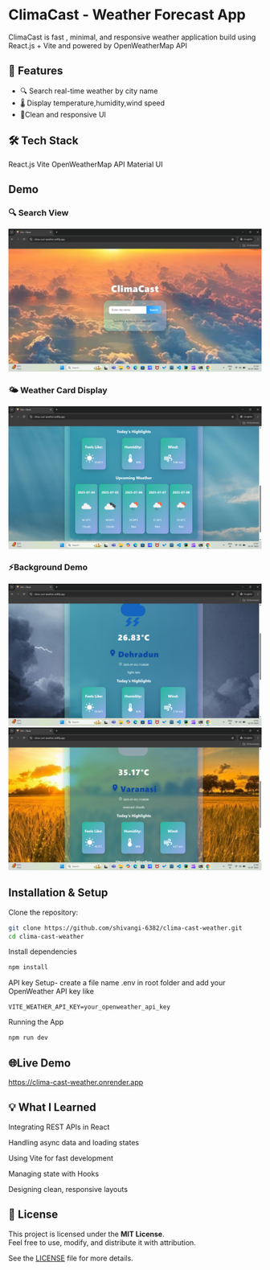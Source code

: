 # ClimaCast - Weather Forecast App
ClimaCast is fast , minimal, and responsive weather application build using React.js + Vite and powered by OpenWeatherMap API
## 🚀 Features
- 🔍 Search real-time weather by city name
- 🌡️ Display temperature,humidity,wind speed
- 📱Clean and responsive UI

##  🛠️ Tech Stack 

React.js
Vite
OpenWeatherMap API
Material UI

## Demo

### 🔍 Search View
![Search Screen](./screenshots/searchBox.png)

### 🌤️ Weather Card Display
![Weather Info](./screenshots/cards.png)

### ⚡Background Demo
![demo1](./screenshots/demo1.png)
![demo2](./screenshots/demo2.png)

## Installation & Setup
Clone the repository:
```bash
git clone https://github.com/shivangi-6382/clima-cast-weather.git
cd clima-cast-weather
```
Install dependencies
```bash
npm install
```
API key Setup- create a file name .env in root folder and add your OpenWeather API key
like
```.env
VITE_WEATHER_API_KEY=your_openweather_api_key
```

Running the App
```bash
npm run dev
```

## 🌐Live Demo
https://clima-cast-weather.onrender.app

## 💡 What I Learned
Integrating REST APIs in React

Handling async data and loading states

Using Vite for fast development

Managing state with Hooks

Designing clean, responsive layouts

## 📄 License

This project is licensed under the **MIT License**.  
Feel free to use, modify, and distribute it with attribution.

See the [LICENSE](./LICENSE) file for more details.












